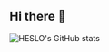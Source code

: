 ## Hi there 👋


![HESLO's GitHub stats](https://github-readme-stats.vercel.app/api?username=HESL0&show_icons=true&bg_color=00000000title_color=FAE715)
<!--
**HESL0/HESL0** is a ✨ _special_ ✨ repository because its `README.md` (this file) appears on your GitHub profile.

Here are some ideas to get you started:

- 🔭 I’m currently working on ...
- 🌱 I’m currently learning ...
- 👯 I’m looking to collaborate on ...
- 🤔 I’m looking for help with ...
- 💬 Ask me about ...
- 📫 How to reach me: ...
- 😄 Pronouns: ...
- ⚡ Fun fact: ...
-->
